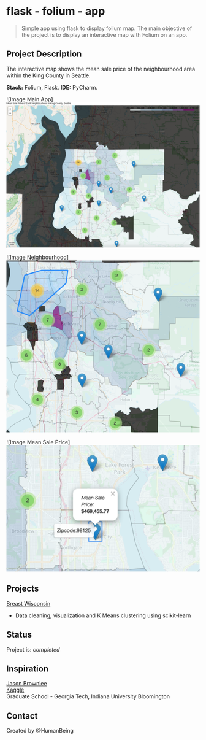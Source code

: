 # flask - folium - app
> Simple app using flask to display folium map. 
> The main objective of the project is to display an interactive map with Folium on an app. 

## Project Description
The interactive map shows the mean sale price of the neighbourhood area within the King County in Seattle. 

**Stack:** Folium, Flask.
**IDE:** PyCharm.


![Image Main App] <img src="https://github.com/NothinBetterToDo/Data-Visualization/blob/master/images/main_app.png" width="600"/>





![Image Neighbourhood] <img src="https://github.com/NothinBetterToDo/Data-Visualization/blob/master/images/neighbourhood.png" width="600"/>






![Image Mean Sale Price] <img src="https://github.com/NothinBetterToDo/Data-Visualization/blob/master/images/sale_price.png" width="600"/>




## Projects

[Breast Wisconsin](https://github.com/NothinBetterToDo/PYTHON-PROJECTS/tree/master/Breast_Wisconsin)
* Data cleaning, visualization and K Means clustering using scikit-learn <br/>


## Status
Project is: _completed_

## Inspiration
[Jason Brownlee](https://machinelearningmastery.com) </br>
[Kaggle](https://www.kaggle.com)</br>
Graduate School - Georgia Tech, Indiana University Bloomington

## Contact
Created by @HumanBeing
